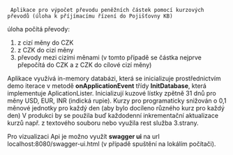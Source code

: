      Aplikace pro výpočet převodu peněžních částek pomocí kurzových převodů (úloha k příjímacímu řízení do Pojišťovny KB)

úloha počítá převody:
1. z cizí měny do CZK
2. z CZK do cizí měny 
3. převody mezi cizími měnami (v tomto případě se částka nejprve přepočítá do CZK a z CZK do cílové cizí měny)


Aplikace využívá in-memory databázi, která se inicializuje prostřednictvím demo iterace v metodě **onApplicationEvent** třídy **InitDatabase**, která implementuje AplicationLister.
Inicializují kuzové lístky zpětně 31 dnů pro měny USD, EUR, INR (indická rupie). Kurzy pro programaticky snižován o 0,1 měnové jednotky pro každý den (aby bylo docíleno různého kurz pro každý den)
V produkci by se použila buď každodenní inkrementační aktualizace kurzů např. z textového souboru nebo využila rest služba 3.strany.

Pro vizualizaci Api je možno využít **swagger ui** na url localhost:8080/swagger-ui.html (v případě spuštění na lokálím počítači).





 

